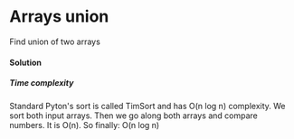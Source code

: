 # Arrays union
Find union of two arrays
#### Solution
##### Time complexity 
Standard Pyton's sort is called TimSort and has O(n log n) complexity. We sort both input arrays. 
Then we go along both arrays and compare numbers. It is O(n). 
So finally: O(n log n)


